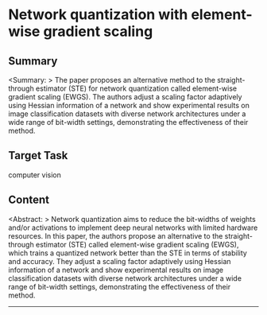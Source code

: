 # Network quantization with element-wise gradient scaling

## Summary

<Summary: > The paper proposes an alternative method to the straight-through estimator (STE) for network quantization called element-wise gradient scaling (EWGS). The authors adjust a scaling factor adaptively using Hessian information of a network and show experimental results on image classification datasets with diverse network architectures under a wide range of bit-width settings, demonstrating the effectiveness of their method.


## Target Task

computer vision

## Content

<Abstract: > Network quantization aims to reduce the bit-widths of weights and/or activations to implement deep neural networks with limited hardware resources. In this paper, the authors propose an alternative to the straight-through estimator (STE) called element-wise gradient scaling (EWGS), which trains a quantized network better than the STE in terms of stability and accuracy. They adjust a scaling factor adaptively using Hessian information of a network and show experimental results on image classification datasets with diverse network architectures under a wide range of bit-width settings, demonstrating the effectiveness of their method.



---

